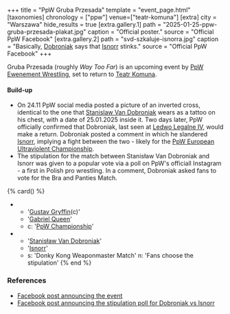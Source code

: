 +++
title = "PpW Gruba Przesada"
template = "event_page.html"
[taxonomies]
chronology = ["ppw"]
venue=["teatr-komuna"]
[extra]
city = "Warszawa"
hide_results = true
[extra.gallery.1]
path = "2025-01-25-ppw-gruba-przesada-plakat.jpg"
caption = "Official poster."
source = "Official PpW Facebook"
[extra.gallery.2]
path = "svd-szkaluje-isnorra.jpg"
caption = "Basically, [Dobroniak](@/w/stanislaw-van-dobroniak.md) says that [Isnorr](@/w/isnorr.md) stinks."
source = "Official PpW Facebook"
+++

Gruba Przesada (roughly _Way Too Far_) is an upcoming event by [PpW Ewenement Wrestling](@/o/ppw.md), set to return to [Teatr Komuna](@/v/teatr-komuna.md).

#### Build-up

* On 24.11 PpW social media posted a picture of an inverted cross, identical to the one that [Stanislaw Van Dobroniak](@/w/stanislaw-van-dobroniak.md) wears as a tattoo on his chest, with a date of 25.01.2025 inside it. Two days later, PpW officially confirmed that Dobroniak, last seen at [Ledwo Legalne IV](@/e/ppw/2024-06-08-ppw-ledwo-legalne-4.md), would make a return. Dobroniak posted a comment in which he slandered [Isnorr](@/w/isnorr.md), implying a fight between the two - likely for the [PpW European Ultraviolent Championship](@/c/ppw-european-ultraviolent-championship.md).
* The stipulation for the match between Stanisław Van Dobroniak and Isnorr was given to a popular vote via a poll on PpW's officiall Instagram - a first in Polish pro wrestling. In a comment, Dobroniak asked fans to vote for the Bra and Panties Match.

{% card() %}
- - '[Gustav Gryffin](@/w/gustav-gryffin.md)(c)'
  - '[Gabriel Queen](@/w/gabriel-queen.md)'
  - c: '[PpW Championship](@/c/ppw-championship.md)'
- - '[Stanisław Van Dobroniak](@/w/stanislaw-van-dobroniak.md)'
  - '[Isnorr](@/w/isnorr.md)'
  - s: 'Donky Kong Weaponmaster Match'
    n: 'Fans choose the stipulation'
{% end %}

### References

* [Facebook post announcing the event](https://www.facebook.com/OficjalnePPW/posts/pfbid02anoMmnN9g8ziEqr7t1jXhipXyGJzCvY3aHfZRyWHvsDfscrBkNh3i8SFXZPWMVMRl)
* [Facebook post announcing the stipulation poll for Dobroniak vs Isnorr](https://www.facebook.com/photo/?fbid=1114549990675392&set=a.499910772139320)
